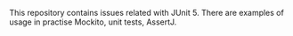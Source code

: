 This repository contains issues related with JUnit 5.
There are examples of usage in practise Mockito, unit tests, AssertJ.